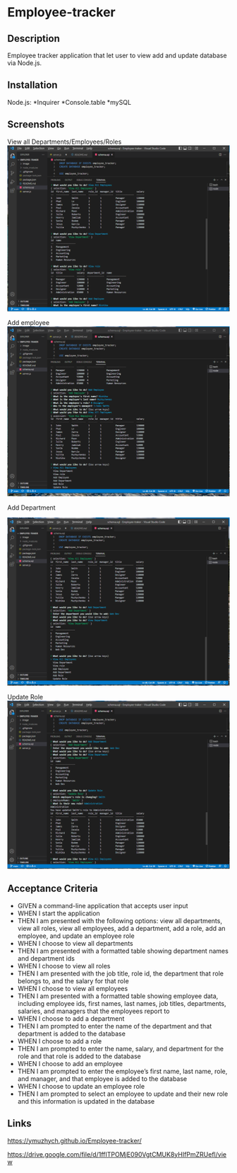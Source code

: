 # Employee-tracker

## Description

Employee tracker application that let user to view add and update database via Node.js.

## Installation

Node.js:
*Inquirer
*Console.table
*mySQL

## Screenshots
View all Departments/Employees/Roles
![View_all_dep_emp_r](./image/view_emp_role_dep.jpg)

Add employee
![Add_employee](./image/add_employee.jpg)

Add Department

![Add_department](./image/add_dep.jpg)


Update Role
![Update_role](./image/update_role.jpg)

## Acceptance Criteria

* GIVEN a command-line application that accepts user input
* WHEN I start the application
* THEN I am presented with the following options: view all departments, view all roles, view all employees, add a department, add a role, add an employee, and update an employee role
* WHEN I choose to view all departments
* THEN I am presented with a formatted table showing department names and department ids
* WHEN I choose to view all roles
* THEN I am presented with the job title, role id, the department that role belongs to, and the salary for that role
* WHEN I choose to view all employees
* THEN I am presented with a formatted table showing employee data, including employee ids, first names, last names, job titles, departments, salaries, and managers that the employees report to
* WHEN I choose to add a department
* THEN I am prompted to enter the name of the department and that department is added to the database
* WHEN I choose to add a role
* THEN I am prompted to enter the name, salary, and department for the role and that role is added to the database
* WHEN I choose to add an employee
* THEN I am prompted to enter the employee’s first name, last name, role, and manager, and that employee is added to the database
* WHEN I choose to update an employee role
* THEN I am prompted to select an employee to update and their new role and this information is updated in the database

## Links

https://ymuzhych.github.io/Employee-tracker/ 

https://drive.google.com/file/d/1ffITPOMjE090VgtCMUK8yHIfPmZRUefl/view 